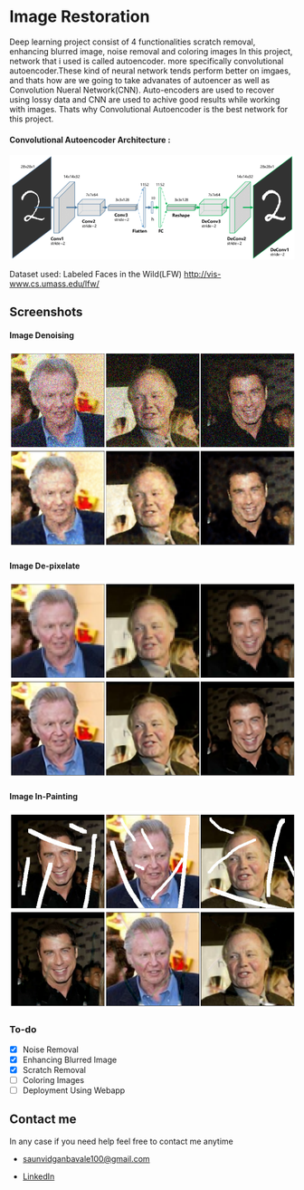 # Image Restoration
Deep learning project consist of 4 functionalities scratch removal, enhancing blurred image, noise removal and coloring images
In this project, network that i used is called autoencoder. more specifically convolutional autoencoder.These kind of neural network tends perform better on imgaes, and thats how are we going to take advanates of autoencer as well as Convolution Nueral Network(CNN).
Auto-encoders are used to recover using lossy data and CNN are used to achive good results while working with images. Thats why Convolutional Autoencoder is the best network for this project.

#### Convolutional Autoencoder Architecture :
![App Screenshot](https://github.com/ll-ysh-ll/Image-Restoration/blob/master/Screenshots/cnn_autoencoder.png?raw=true)


Dataset used: Labeled Faces in the Wild(LFW)
http://vis-www.cs.umass.edu/lfw/
## Screenshots

#### Image Denoising
<img src="https://github.com/ll-ysh-ll/Image-Restoration/blob/master/Screenshots/denoising.png" width="750" title="Image Denoising">

#### Image De-pixelate
<img src="https://github.com/ll-ysh-ll/Image-Restoration/blob/master/Screenshots/depixelate.png" width="750" title="Image De-pixelate">

#### Image In-Painting
<img src="https://github.com/ll-ysh-ll/Image-Restoration/blob/inpaint/Screenshots/inpainted.png" width="750" title="Image In-Painting">


### To-do

- [x] Noise Removal
- [x] Enhancing Blurred Image 
- [x] Scratch Removal
- [ ] Coloring Images
- [ ] Deployment Using Webapp

## Contact me

In any case if you need help feel free to contact me anytime

 - saunvidganbavale100@gmail.com

  - [LinkedIn](https://www.linkedin.com/in/saunvid-ganbavale-712b9a175/)

